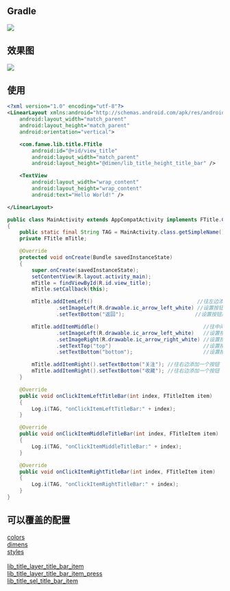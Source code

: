 ## Gradle
[![](https://jitpack.io/v/zj565061763/title.svg)](https://jitpack.io/#zj565061763/title)


## 效果图
![](http://thumbsnap.com/W9PZ6Ish?src=tsd)

## 使用

```xml
<?xml version="1.0" encoding="utf-8"?>
<LinearLayout xmlns:android="http://schemas.android.com/apk/res/android"
    android:layout_width="match_parent"
    android:layout_height="match_parent"
    android:orientation="vertical">

    <com.fanwe.lib.title.FTitle
        android:id="@+id/view_title"
        android:layout_width="match_parent"
        android:layout_height="@dimen/lib_title_height_title_bar" />

    <TextView
        android:layout_width="wrap_content"
        android:layout_height="wrap_content"
        android:text="Hello World!" />

</LinearLayout>
```

```java
public class MainActivity extends AppCompatActivity implements FTitle.Callback
{
    public static final String TAG = MainActivity.class.getSimpleName();
    private FTitle mTitle;

    @Override
    protected void onCreate(Bundle savedInstanceState)
    {
        super.onCreate(savedInstanceState);
        setContentView(R.layout.activity_main);
        mTitle = findViewById(R.id.view_title);
        mTitle.setCallback(this);

        mTitle.addItemLeft()                                  //往左边添加一个按钮
                .setImageLeft(R.drawable.ic_arrow_left_white) //设置按钮左边的图标
                .setTextBottom("返回");                       //设置按钮底部的文字

        mTitle.addItemMiddle()                                  //往中间添加一个按钮，中间的按钮默认是不可点击的(item.setClickable(false))
                .setImageLeft(R.drawable.ic_arrow_left_white)   //设置按钮左边的图标
                .setImageRight(R.drawable.ic_arrow_right_white) //设置按钮右边的图标
                .setTextTop("top")                              //设置按钮顶部的文字
                .setTextBottom("bottom");                       //设置按钮底部的文字

        mTitle.addItemRight().setTextBottom("关注"); //往右边添加一个按钮
        mTitle.addItemRight().setTextBottom("收藏"); //往右边添加一个按钮
    }

    @Override
    public void onClickItemLeftTitleBar(int index, FTitleItem item)
    {
        Log.i(TAG, "onClickItemLeftTitleBar:" + index);
    }

    @Override
    public void onClickItemMiddleTitleBar(int index, FTitleItem item)
    {
        Log.i(TAG, "onClickItemMiddleTitleBar:" + index);
    }

    @Override
    public void onClickItemRightTitleBar(int index, FTitleItem item)
    {
        Log.i(TAG, "onClickItemRightTitleBar:" + index);
    }
}
```

## 可以覆盖的配置
[colors](https://github.com/zj565061763/title/blob/master/lib/src/main/res/values/colors.xml)
<br>
[dimens](https://github.com/zj565061763/title/blob/master/lib/src/main/res/values/dimens.xml)
<br>
[styles](https://github.com/zj565061763/title/blob/master/lib/src/main/res/values/styles.xml)
<br>
<br>
[lib_title_layer_title_bar_item](https://github.com/zj565061763/title/blob/master/lib/src/main/res/drawable/lib_title_layer_title_bar_item.xml)
<br>
[lib_title_layer_title_bar_item_press](https://github.com/zj565061763/title/blob/master/lib/src/main/res/drawable/lib_title_layer_title_bar_item_press.xml)
<br>
[lib_title_sel_title_bar_item](https://github.com/zj565061763/title/blob/master/lib/src/main/res/drawable/lib_title_sel_title_bar_item.xml)
<br>

